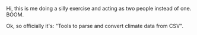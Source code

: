 Hi, this is me doing a silly exercise and acting as two people instead of one. BOOM.

Ok, so officially it's: "Tools to parse and convert climate data from CSV".
